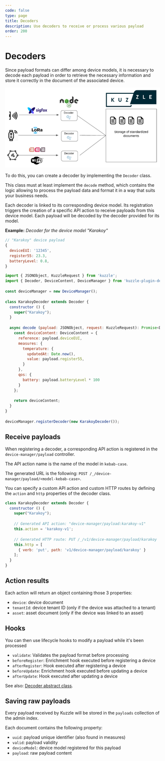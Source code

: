 ```yaml
---
code: false
type: page
title: Decoders
description: Use decoders to receive or process various payload
order: 200
---
```


# Decoders

Since payload formats can differ among device models, it is necessary to decode each payload in order to retrieve the necessary information and store it correctly in the document of the associated device.

![devices payloads collect and decode schema](./devices-payload-collect-and-decode.png)

To do this, you can create a decoder by implementing the `Decoder` class.

This class must at least implement the `decode` method, which contains the logic allowing to process the payload data and format it in a way that suits your business needs.

Each decoder is linked to its corresponding device model. Its registration triggers the creation of a specific API action to receive payloads from this device model. Each payload will be decoded by the decoder provided for its model.

**Example:** _Decoder for the device model "Karakoy"_

```js
// "Karakoy" device payload
{
  deviceEUI: '12345',
  register55: 23.3,
  batteryLevel: 0.8,
}
```

```js
import { JSONObject, KuzzleRequest } from 'kuzzle';
import { Decoder, DeviceContent, DeviceManager } from 'kuzzle-plugin-device-manager';

const deviceManager = new DeviceManager();

class KarakoyDecoder extends Decoder {
  constructor () {
    super("Karakoy");
  }

  async decode (payload: JSONObject, request: KuzzleRequest): Promise<DeviceContent> {
    const deviceContent: DeviceContent = {
      reference: payload.deviceEUI,
      measures: {
        temperature: {
          updatedAt: Date.now(),
          value: payload.register55,
        }
      },
      qos: {
        battery: payload.batteryLevel * 100
      }
    };

    return deviceContent;
  }
}

deviceManager.registerDecoder(new KarakoyDecoder());
```

## Receive payloads

When registering a decoder, a corresponding API action is registered in the `device-manager/payload` controller.

The API action name is the name of the model in `kebab-case`.

The generated URL is the following: `POST /_/device-manager/payload/<model-kebab-case>`.

You can specify a custom API action and custom HTTP routes by defining the `action` and `http` properties of the decoder class.

```js
class KarakoyDecoder extends Decoder {
  constructor () {
    super("Karakoy");

    // Generated API action: "device-manager/payload:karakoy-v1"
    this.action = 'karakoy-v1';

    // Generated HTTP route: PUT /_/v1/device-manager/payload/karakoy
    this.http = [
      { verb: 'put', path: 'v1/device-manager/payload/karakoy' }
    ];
  }
}
```

## Action results

Each action will return an object containing those 3 properties:
 - `device`: device document
 - `tenantId`: device tenant ID (only if the device was attached to a tenant)
 - `asset`: asset document (only if the device was linked to an asset)

## Hooks 

You can then use lifecycle hooks to modify a payload while it's been processed

  - `validate`: Validates the payload format before processing
  - `beforeRegister`: Enrichment hook executed before registering a device
  - `afterRegister`: Hook executed after registering a device
  - `beforeUpdate`: Enrichment hook executed before updating a device
  - `afterUpdate`: Hook executed after updating a device

See also: [Decoder abstract class](/kuzzle-iot-platform/device-manager/1/classes/decoder).

## Saving raw payloads

Every payload received by Kuzzle will be stored in the `payloads` collection of the admin index.

Each document contains the following property:
  - `uuid`: payload unique identifier (also found in measures)
  - `valid`: payload validity
  - `deviceModel`: device model registered for this payload
  - `payload`: raw payload content
